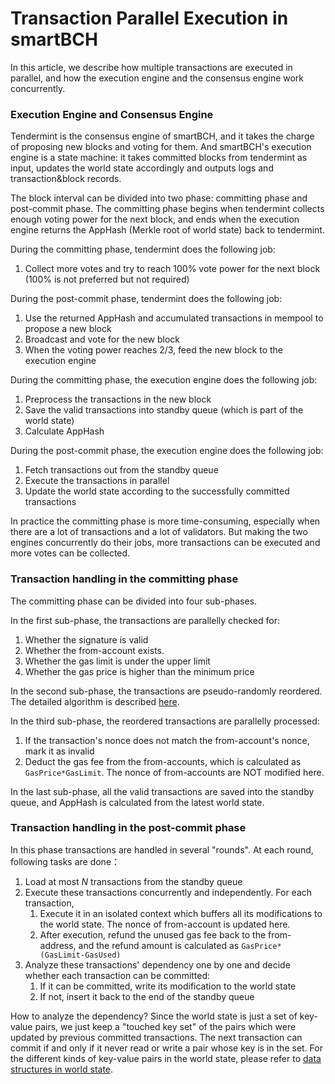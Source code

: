 # Transaction Parallel Execution in smartBCH

In this article, we describe how multiple transactions are executed in parallel, and how the execution engine and the consensus engine work concurrently.

### Execution Engine and Consensus Engine

Tendermint is the consensus engine of smartBCH, and it takes the charge of proposing new blocks and voting for them. And smartBCH's execution engine is a state machine: it takes committed blocks from tendermint as input, updates the world state accordingly and outputs logs and transaction&block records.

The block interval can be divided into two phase: committing phase and post-commit phase. The committing phase begins when tendermint collects enough voting power for the next block, and ends when the execution engine returns the AppHash (Merkle root of world state) back to tendermint.

During the committing phase, tendermint does the following job:

1. Collect more votes and try to reach 100% vote power for the next block (100% is not preferred but not required)

During the post-commit phase, tendermint does the following job:

1. Use the returned AppHash and accumulated transactions in mempool to propose a new block
2. Broadcast and vote for the new block
3. When the voting power reaches 2/3, feed the new block to the execution engine

During the committing phase, the execution engine does the following job:

1. Preprocess the transactions in the new block
2. Save the valid transactions into standby queue (which is part of the world state)
3. Calculate AppHash

During the post-commit phase, the execution engine does the following job:

1. Fetch transactions out from the standby queue
2. Execute the transactions in parallel
3. Update the world state according to the successfully committed transactions

In practice the committing phase is more time-consuming, especially when there are a lot of transactions and a lot of validators. But making the two engines concurrently do their jobs, more transactions can be executed and more votes can be collected.

### Transaction handling in the committing phase

The committing phase can be divided into four sub-phases.

In the first sub-phase, the transactions are parallelly checked for:

1. Whether the signature is valid
2. Whether the from-account exists.
3. Whether the gas limit is under the upper limit
4. Whether the gas price is higher than the minimum price

In the second sub-phase, the transactions are pseudo-randomly reordered. The detailed algorithm is described [here](./tx-reorder.md).

In the third sub-phase, the reordered transactions are parallelly processed:

1. If the transaction's nonce does not match the from-account's nonce, mark it as invalid
2. Deduct the gas fee from the from-accounts, which is calculated as `GasPrice*GasLimit`. The nonce of from-accounts are NOT modified here.

In the last sub-phase, all the valid transactions are saved into the standby queue, and AppHash is calculated from the latest world state.

### Transaction handling in the post-commit phase

In this phase transactions are handled in several "rounds". At each round, following tasks are done：

1. Load at most $N$ transactions from the standby queue
2. Execute these transactions concurrently and independently. For each transaction,
   1. Execute it in an isolated context which buffers all its modifications to the world state. The nonce of from-account is updated here.
   2. After execution, refund the unused gas fee back to the from-address, and the refund amount is calculated as `GasPrice*(GasLimit-GasUsed)`
3. Analyze these transactions' dependency one by one and decide whether each transaction can be committed:
   1. If it can be committed, write its modification to the world state
   2. If not, insert it back to the end of the standby queue

How to analyze the dependency? Since the world state is just a set of key-value pairs, we just keep a "touched key set" of the pairs which were updated by previous committed transactions. The next transaction can commit if and only if it never read or write a pair whose key is in the set. For the different kinds of key-value pairs in the world state, please refer to [data structures in world state](data-structures-in-world-state.md).  